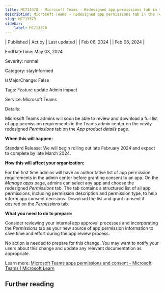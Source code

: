 ```yaml
---
title: MC713370 - Microsoft Teams - Redesigned app permissions tab in the Teams admin center
description: Microsoft Teams - Redesigned app permissions tab in the Teams admin center
slug: MC713370
sidebar:
    label: MC713370
---
```



| Published | Act by | Last updated |
| Feb 06, 2024 |  | Feb 06, 2024 |

EndDateTime: May 03, 2024

Severity: normal

Category: stayInformed

IsMajorChange: False

Tags: Feature update Admin impact

Service: Microsoft Teams

Details: 

<p>Microsoft Teams admins will soon be able to review and download a full list of app permission requirements in the Teams admin center on the newly redesigned&nbsp;<i>Permissions </i>tab on the <i>App product details</i> page.&nbsp;</p><p><b>When this will happen:</b></p><p>Standard Release: We will begin rolling out late February 2024 and expect to complete by late March 2024.</p><p><b>How this will affect your organization:</b><br></p><p>For the first time admins will have an authoritative list of app permission requirements in the admin center before granting consent to an app. On the <i>Manage apps</i> page, admins can select any app and choose the redesigned&nbsp;<i>Permissions </i>tab. The tab contains a structured list of all app permissions, including permission description and permission type, to help inform app consent decisions. Download the list and grant consent if desired on the <i>Permissions </i>tab.&nbsp;</p><p><b>What you need to do to prepare:</b></p><p>Consider reviewing your internal app approval processes and incorporating the <i>Permissions </i>tab as your new source of app permission information to save time and effort during the app review process.<br></p><p>No action is needed to prepare for this change. You may want to notify your users about this change and update any relevant documentation as appropriate.</p><p>Learn more: <a href="https://learn.microsoft.com/microsoftteams/app-permissions" target="_blank">Microsoft Teams apps permissions and consent - Microsoft Teams | Microsoft Learn</a></p>

## Further reading
